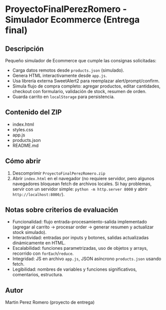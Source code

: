 # ProyectoFinalPerezRomero - Simulador Ecommerce (Entrega final)

## Descripción
Pequeño simulador de Ecommerce que cumple las consignas solicitadas:
- Carga datos remotos desde `products.json` (simulado).
- Genera HTML interactivamente desde `app.js`.
- Usa librería externa SweetAlert2 para reemplazar alert/prompt/confirm.
- Simula flujo de compra completo: agregar productos, editar cantidades, checkout con formulario, validación de stock, resumen de orden.
- Guarda carrito en `localStorage` para persistencia.

## Contenido del ZIP
- index.html
- styles.css
- app.js
- products.json
- README.md

## Cómo abrir
1. Descomprimir `ProyectoFinalPerezRomero.zip`
2. Abrir `index.html` en el navegador (no requiere servidor, pero algunos navegadores bloquean fetch de archivos locales. Si hay problemas, servir con un servidor simple: `python -m http.server 8000` y abrir `http://localhost:8000/`).

## Notas sobre criterios de evaluación
- Funcionalidad: flujo entrada-procesamiento-salida implementado (agregar al carrito -> procesar order -> generar resumen y actualizar stock simulado).
- Interactividad: entradas por inputs y botones, salidas actualizadas dinámicamente en HTML.
- Escalabilidad: funciones parametrizadas, uso de objetos y arrays, recorrido con `forEach`/`reduce`.
- Integridad: JS en archivo `app.js`, JSON asíncrono `products.json` usando fetch.
- Legibilidad: nombres de variables y funciones significativos, comentarios, estructura.

## Autor
Martin Perez Romero (proyecto de entrega)
